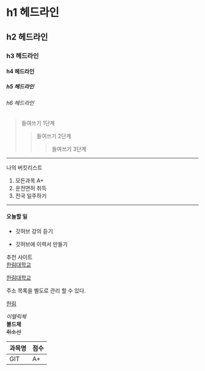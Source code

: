 # h1 헤드라인
## h2 헤드라인
### h3 헤드라인
#### h4 헤드라인
##### h5 헤드라인
###### h6 헤드라인

>들여쓰기 1단계
>>들여쓰기 2단계
>>>들여쓰기 3단계
-----------------------------
나의 버킷리스트
1. 모든과목 A+
2. 운전면허 취득
3. 전국 일주하기
******************************
#### 오늘할 일
* 깃허브 강의 듣기
+ 깃허브에 이력서 만들기

추천 사이트  
[한림대학교](http://www.hallym.ac.kr/)

<a href = http://www.hallym.ac.kr/>한림대학교</a>

주소 목록을 별도로 관리 할 수 있다.

[hallym]:http://www.hallym.ac.kr/

[한림][hallym]

*이텔릭체*  
**볼드체**  
~~취소선~~

|과목명|점수|
|---|---|
|GIT|A+|

